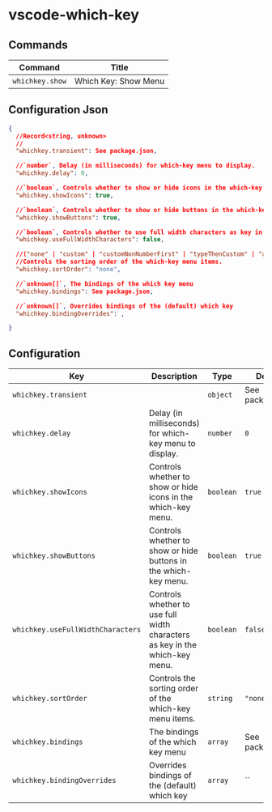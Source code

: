 # vscode-which-key

## Commands

| Command         | Title                |
| --------------- | -------------------- |
| `whichkey.show` | Which Key: Show Menu |

## Configuration Json

```json
{
  //Record<string, unknown>
  //
  "whichkey.transient": See package.json,

  //`number`, Delay (in milliseconds) for which-key menu to display. 
  "whichkey.delay": 0,

  //`boolean`, Controls whether to show or hide icons in the which-key menu. 
  "whichkey.showIcons": true,

  //`boolean`, Controls whether to show or hide buttons in the which-key menu. 
  "whichkey.showButtons": true,

  //`boolean`, Controls whether to use full width characters as key in the which-key menu. 
  "whichkey.useFullWidthCharacters": false,

  //("none" | "custom" | "customNonNumberFirst" | "typeThenCustom" | "alphabetically" | "nonNumberFirst")
  //Controls the sorting order of the which-key menu items.
  "whichkey.sortOrder": "none",

  //`unknown[]`, The bindings of the which key menu 
  "whichkey.bindings": See package.json,

  //`unknown[]`, Overrides bindings of the (default) which key 
  "whichkey.bindingOverrides": ,

}
```

## Configuration

| Key                               | Description                                                                 | Type      | Default          |
| --------------------------------- | --------------------------------------------------------------------------- | --------- | ---------------- |
| `whichkey.transient`              |                                                                             | `object`  | See package.json |
| `whichkey.delay`                  | Delay (in milliseconds) for which-key menu to display.                      | `number`  | `0`              |
| `whichkey.showIcons`              | Controls whether to show or hide icons in the which-key menu.               | `boolean` | `true`           |
| `whichkey.showButtons`            | Controls whether to show or hide buttons in the which-key menu.             | `boolean` | `true`           |
| `whichkey.useFullWidthCharacters` | Controls whether to use full width characters as key in the which-key menu. | `boolean` | `false`          |
| `whichkey.sortOrder`              | Controls the sorting order of the which-key menu items.                     | `string`  | `"none"`         |
| `whichkey.bindings`               | The bindings of the which key menu                                          | `array`   | See package.json |
| `whichkey.bindingOverrides`       | Overrides bindings of the (default) which key                               | `array`   | ``               |
